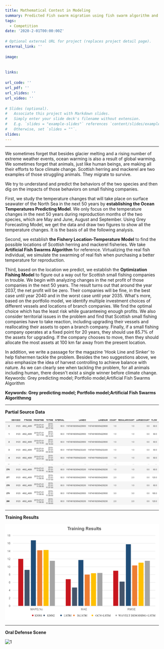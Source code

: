 ```yaml
---
title: Mathematical Contest in Modeling
summary: Predicted Fish swarm migration using fish swarm algorithm and grayscale prediction.
tags:
  - Competition
date: '2020-2-01T00:00:00Z'

# Optional external URL for project (replaces project detail page).
external_link: ''

image:


links:

url_code: ''
url_pdf: ''
url_slides: ''
url_video: ''

# Slides (optional).
#   Associate this project with Markdown slides.
#   Simply enter your slide deck's filename without extension.
#   E.g. `slides = "example-slides"` references `content/slides/example-slides.md`.
#   Otherwise, set `slides = ""`.
slides: 
---
```


---

We sometimes forget that besides glacier melting and a rising number of extreme weather events, ocean warming is also a result of global warming. We sometimes forget that animals, just like human beings, are making all their efforts to face climate change. Scottish herring and mackerel are two examples of those struggling animals. They migrate to survive.

We try to understand and predict the behaviors of the two species and then dig on the impacts of those behaviors on small fishing companies.

First, we study the temperature changes that will take place on surface seawater of the North Sea in the next 50 years by **establishing the Ocean Temperatures Predicting Model**. We only focus on the temperature changes in the next 50 years during reproduction months of the two species, which are May and June, August and September. Using Grey Forecasting Model, we get the data and draw two figures to show all the temperature changes. It is the basis of all the following analysis.

Second, we establish **the Fishery Location-Temperature Model** to find the possible locations of Scottish herring and mackerel fisheries. We take **Artificial Fish Swarms Algorithm** for reference. Virtualizing the real fish individual, we simulate the swarming of real fish when purchasing a better temperature for reproduction.

Third, based on the location we predict, we establish the **Optimization Fishing Model** to figure out a way out for Scottish small fishing companies in trouble. We begin with analyzing changes in the net profit of those companies in the next 50 years. The result turns out that around the year 2037, the net profit will be zero. Their companies will be fine, in the best case until year 2040 and in the worst case until year 2035. What's more, based on the portfolio model, we identify multiple investment choices of different vessels and locations of branch companies. We find the optimal choice which has the least risk while guaranteeing enough profits. We also consider territorial issues in the problem and find that Scottish small fishing companies have to take reaction, including upgrading their vessels and reallocating their assets to open a branch company. Finally, if a small fishing company operates at a fixed point for 20 years, they should use $85.7 \%$ of the assets for upgrading. If the company chooses to move, then they should allocate the most assets at $100 \mathrm{~km}$ far away from the present location.

In addition, we write a passage for the magazine 'Hook Line and Sinker' to help fishermen tackle the problem. Besides the two suggestions above, we also emphasize the idea of harvest controlling to achieve balance with nature. As we can clearly see when tackling the problem, for all animals including human, there doesn't exist a single winner before climate change.
Keywords: Grey predicting model; Portfolio model;Artificial Fish Swarms Algorithm

**Keywords: Grey predicting model; Portfolio model;Artificial Fish Swarms Algorithmng**

---

**Partial Source Data**

![2](2.png)

---

**Training Results**

![3](3.png)

---

**Oral Defense Scene**

![1](1.png)
